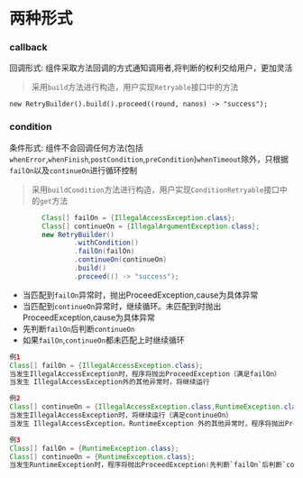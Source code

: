 # 两种形式

### callback

回调形式: 组件采取方法回调的方式通知调用者,将判断的权利交给用户，更加灵活
> 采用`build`方法进行构造，用户实现`Retryable`接口中的方法

`new RetryBuilder().build().proceed((round, nanos) -> "success");`

### condition

条件形式: 组件不会回调任何方法(包括`whenError`,`whenFinish`,`postCondition`,`preCondition`)`whenTimeout`除外，只根据`failOn`以及`continueOn`进行循环控制
> 采用`buildCondition`方法进行构造，用户实现`ConditionRetryable`接口中的`get`方法

``` java
        Class[] failOn = {IllegalAccessException.class};
        Class[] continueOn = {IllegalArgumentException.class};
        new RetryBuilder()
                .withCondition()
                .failOn(failOn)
                .continueOn(continueOn)
                .build()
                .proceed(() -> "success");
```
- 当匹配到`failOn`异常时，抛出ProceedException,cause为具体异常
- 当匹配到`continueOn`异常时，继续循环。未匹配到时抛出ProceedException,cause为具体异常
- 先判断`failOn`后判断`continueOn`
- 如果`failOn`,`continueOn`都未匹配上时继续循环

``` java
例1
Class[] failOn = {IllegalAccessException.class};
当发生IllegalAccessException时，程序将抛出ProceedException（满足failOn）
当发生 IllegalAccessException外的其他异常时，将继续运行
```

``` java
例2
Class[] continueOn = {IllegalAccessException.class,RuntimeException.class};
当发生IllegalAccessException时，将继续运行（满足continueOn）
当发生 IllegalAccessException，RuntimeException 外的其他异常时，程序将抛出ProceedException
```

``` java
例3
Class[] failOn = {RuntimeException.class};
Class[] continueOn = {RuntimeException.class};
当发生RuntimeException时，程序将抛出ProceedException(先判断`failOn`后判断`continueOn`)
```